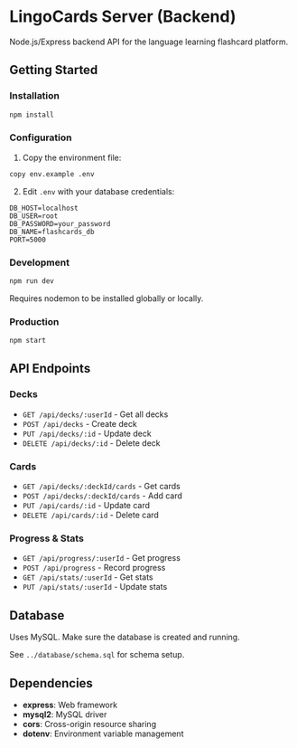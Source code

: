 # LingoCards Server (Backend)

Node.js/Express backend API for the language learning flashcard platform.

## Getting Started

### Installation

```bash
npm install
```

### Configuration

1. Copy the environment file:
```bash
copy env.example .env
```

2. Edit `.env` with your database credentials:
```env
DB_HOST=localhost
DB_USER=root
DB_PASSWORD=your_password
DB_NAME=flashcards_db
PORT=5000
```

### Development

```bash
npm run dev
```

Requires nodemon to be installed globally or locally.

### Production

```bash
npm start
```

## API Endpoints

### Decks
- `GET /api/decks/:userId` - Get all decks
- `POST /api/decks` - Create deck
- `PUT /api/decks/:id` - Update deck
- `DELETE /api/decks/:id` - Delete deck

### Cards
- `GET /api/decks/:deckId/cards` - Get cards
- `POST /api/decks/:deckId/cards` - Add card
- `PUT /api/cards/:id` - Update card
- `DELETE /api/cards/:id` - Delete card

### Progress & Stats
- `GET /api/progress/:userId` - Get progress
- `POST /api/progress` - Record progress
- `GET /api/stats/:userId` - Get stats
- `PUT /api/stats/:userId` - Update stats

## Database

Uses MySQL. Make sure the database is created and running.

See `../database/schema.sql` for schema setup.

## Dependencies

- **express**: Web framework
- **mysql2**: MySQL driver
- **cors**: Cross-origin resource sharing
- **dotenv**: Environment variable management



